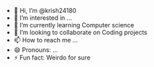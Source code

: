 - 👋 Hi, I’m @krish24180
- 👀 I’m interested in ...
- 🌱 I’m currently learning Computer science
- 💞️ I’m looking to collaborate on Coding projects
- 📫 How to reach me ...
- 😄 Pronouns: ...
- ⚡ Fun fact: Weirdo for sure

<!---
krish24180/krish24180 is a ✨ special ✨ repository because its `README.md` (this file) appears on your GitHub profile.
You can click the Preview link to take a look at your changes.
--->
